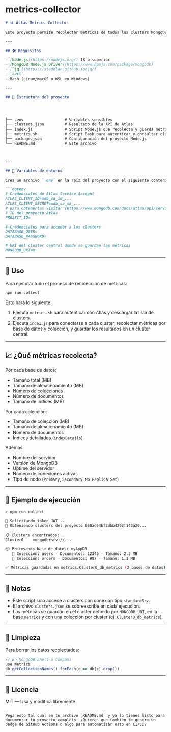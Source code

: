 # metrics-collector



```markdown
# 📊 Atlas Metrics Collector

Este proyecto permite recolectar métricas de todos los clusters MongoDB Atlas dentro de un proyecto específico, utilizando una Service Account de Atlas y guardando los resultados en un archivo JSON y/o una base de datos central.

---

## 🛠️ Requisitos

- [Node.js](https://nodejs.org/) 18 o superior
- [MongoDB Node.js Driver](https://www.npmjs.com/package/mongodb)
- [`jq`](https://stedolan.github.io/jq/)
- `curl`
- Bash (Linux/macOS o WSL en Windows)

---

## 📁 Estructura del proyecto




├── .env                  # Variables sensibles
├── clusters.json         # Resultado de la API de Atlas
├── index.js              # Script Node.js que recolecta y guarda métricas
├── metrics.sh            # Script Bash para autenticar y consultar clusters
├── package.json          # Configuración del proyecto Node.js
└── README.md             # Este archivo



---

## 🔐 Variables de entorno

Crea un archivo `.env` en la raíz del proyecto con el siguiente contenido:

```dotenv
# Credenciales de Atlas Service Account
ATLAS_CLIENT_ID=mdb_sa_id_...
ATLAS_CLIENT_SECRET=mdb_sa_sk_...
# para obtenerlas visitar (https://www.mongodb.com/docs/atlas/api/service-accounts-overview/)
# ID del proyecto Atlas
PROJECT_ID=

# Credenciales para acceder a los clusters
DATABASE_USER=
DATABASE_PASSWORD=

# URI del cluster central donde se guardan las métricas
MONGODB_URI=m
````

---

## 🚀 Uso

Para ejecutar todo el proceso de recolección de métricas:

```bash
npm run collect
```

Esto hará lo siguiente:

1. Ejecuta `metrics.sh` para autenticar con Atlas y descargar la lista de clusters.
2. Ejecuta `index.js` para conectarse a cada cluster, recolectar métricas por base de datos y colección, y guardar los resultados en un cluster central.

---

## 📈 ¿Qué métricas recolecta?

Por cada base de datos:

* Tamaño total (MB)
* Tamaño de almacenamiento (MB)
* Número de colecciones
* Número de documentos
* Tamaño de índices (MB)

Por cada colección:

* Tamaño de colección (MB)
* Tamaño de almacenamiento (MB)
* Número de documentos
* Índices detallados (`indexDetails`)

Además:

* Nombre del servidor
* Versión de MongoDB
* Uptime del servidor
* Número de conexiones activas
* Tipo de nodo (`Primary`, `Secondary`, `No Replica Set`)

---

## 🧪 Ejemplo de ejecución

```bash
> npm run collect

🔐 Solicitando token JWT...
📡 Obteniendo clusters del proyecto 660ad64bf3dbb4292f143a20...

📋 Clusters encontrados:
Cluster0	mongodb+srv://...

📦 Procesando base de datos: myAppDB
   📁 Colección: users - Documentos: 12345 - Tamaño: 2.3 MB
   📁 Colección: orders - Documentos: 987 - Tamaño: 1.1 MB

✅ Métricas guardadas en metrics.Cluster0_db_metrics (2 bases de datos)
```

---

## 📌 Notas

* Este script solo accede a clusters con conexión tipo `standardSrv`.
* El archivo `clusters.json` se sobreescribe en cada ejecución.
* Las métricas se guardan en el cluster definido por `MONGODB_URI`, en la base `metrics` y con una colección por cluster (ej: `Cluster0_db_metrics`).

---

## 🧹 Limpieza

Para borrar los datos recolectados:

```js
// En MongoDB Shell o Compass
use metrics
db.getCollectionNames().forEach(c => db[c].drop())
```

---

## 📃 Licencia

MIT — Usa y modifica libremente.

```

Pega esto tal cual en tu archivo `README.md` y ya lo tienes listo para documentar tu proyecto completo. ¿Quieres que también te genere un badge de GitHub Actions o algo para automatizar esto en CI/CD?
```
